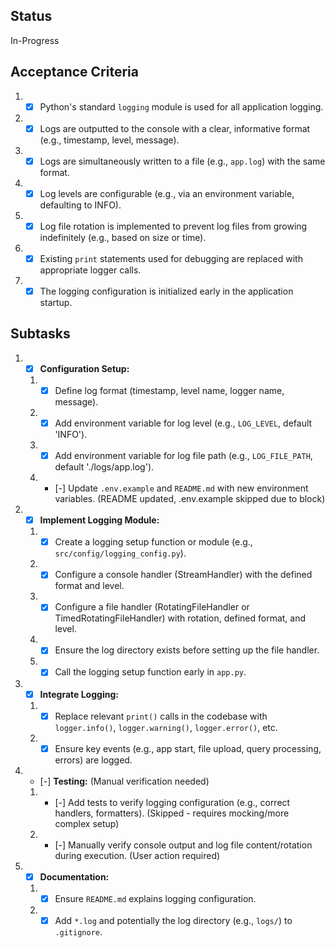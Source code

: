 ## Status

In-Progress 

## Acceptance Criteria

1.  - [x] Python's standard `logging` module is used for all application logging.
2.  - [x] Logs are outputted to the console with a clear, informative format (e.g., timestamp, level, message).
3.  - [x] Logs are simultaneously written to a file (e.g., `app.log`) with the same format.
4.  - [x] Log levels are configurable (e.g., via an environment variable, defaulting to INFO).
5.  - [x] Log file rotation is implemented to prevent log files from growing indefinitely (e.g., based on size or time).
6.  - [x] Existing `print` statements used for debugging are replaced with appropriate logger calls.
7.  - [x] The logging configuration is initialized early in the application startup.

## Subtasks

1.  - [x] **Configuration Setup:**
    1. - [x] Define log format (timestamp, level name, logger name, message).
    2. - [x] Add environment variable for log level (e.g., `LOG_LEVEL`, default 'INFO').
    3. - [x] Add environment variable for log file path (e.g., `LOG_FILE_PATH`, default './logs/app.log').
    4. - [-] Update `.env.example` and `README.md` with new environment variables. (README updated, .env.example skipped due to block)
2.  - [x] **Implement Logging Module:**
    1. - [x] Create a logging setup function or module (e.g., `src/config/logging_config.py`).
    2. - [x] Configure a console handler (StreamHandler) with the defined format and level.
    3. - [x] Configure a file handler (RotatingFileHandler or TimedRotatingFileHandler) with rotation, defined format, and level.
    4. - [x] Ensure the log directory exists before setting up the file handler.
    5. - [x] Call the logging setup function early in `app.py`.
3.  - [x] **Integrate Logging:**
    1. - [x] Replace relevant `print()` calls in the codebase with `logger.info()`, `logger.warning()`, `logger.error()`, etc.
    2. - [x] Ensure key events (e.g., app start, file upload, query processing, errors) are logged.
4.  - [-] **Testing:** (Manual verification needed)
    1. - [-] Add tests to verify logging configuration (e.g., correct handlers, formatters). (Skipped - requires mocking/more complex setup)
    2. - [-] Manually verify console output and log file content/rotation during execution. (User action required)
5.  - [x] **Documentation:**
    1. - [x] Ensure `README.md` explains logging configuration.
    2. - [x] Add `*.log` and potentially the log directory (e.g., `logs/`) to `.gitignore`. 